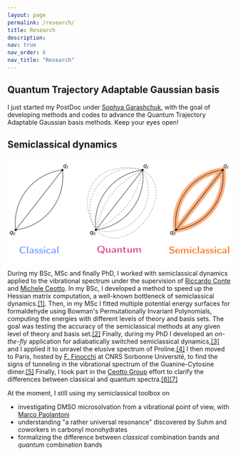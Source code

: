 ```yaml
---
layout: page
permalink: /research/
title: Research
description:
nav: true
nav_order: 6
nav_title: "Research"
---
```


## Quantum Trajectory Adaptable Gaussian basis

I just started my PostDoc under [Sophya Garashchuk](https://sc.edu/study/colleges_schools/chemistry_and_biochemistry/our_people/directory/garashchuk_sophya.php), with the goal of developing methods and codes to advance the Quantum Trajectory Adaptable Gaussian basis methods. Keep your eyes open!

## Semiclassical dynamics 

![ A classical trajectory follows the least-action principle. In the Path Integral framework, a quantum system evolves following *all* the possible trajectories. In the semiclassical formulation, only the classical trajectories are considered, but quantum effects are added](/assets/img/CLvsQMvsSCL.svg)

During my BSc, MSc and finally PhD, I worked with semiclassical dynamics applied to the vibrational spectrum under the supervision of [Riccardo Conte](https://sites.unimi.it/ceotto/about_RiccardoConte.html) and [Michele Ceotto](https://sites.unimi.it/ceotto/about_michele.html). In my BSc, I developed a method to speed up the Hessian matrix computation, a well-known bottleneck of semiclassical dynamics.[[1]](/publications#Conte2019). Then, in my MSc I fitted multiple potential energy surfaces for formaldehyde using Bowman's Permutationally Invariant Polynomials, computing the energies with different levels of theory and basis sets. The goal was testing the accuracy of the semiclassical methods at any given level of theory and basis set.[[2]](/publications#Conte_Ceotto_formaldehydePESs_2020) Finally, during my PhD I developed an *on-the-fly* application for adiabatically switched semiclassical dynamics,[[3]](/publications#Botti2021) and I applied it to unravel the elusive spectrum of Proline.[[4]](/publications#Botti2022) I then moved to Paris, hosted by [F. Finocchi](https://scholar.google.com/citations?user=3BkDDlIAAAAJ&hl=en) at CNRS Sorbonne Université, to find the signs of tunneling in the vibrational spectrum of the Guanine-Cytosine dimer.[[5]](/publications#Botti2023) Finally, I took part in the [Ceotto Group](https://sites.unimi.it/ceotto/index.html) effort to clarify the differences between classical and quantum spectra.[[6]](/publications#Conte2023)[[7]](/publications#Conte2024)

At the moment, I still using my semiclassical toolbox on
 - investigating DMSO microsolvation from a vibrational point of view, with [Marco Paolantoni](https://www.unipg.it/personale/marco.paolantoni)
 - understanding "a rather universal resonance" discovered by Suhm and coworkers in carbonyl monohydrates
 - formalizing the difference between *classical* combination bands and *quantum* combination bands




 
